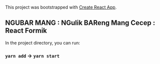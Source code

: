 This project was bootstrapped with [Create React App](https://github.com/facebook/create-react-app).

## NGUBAR MANG : NGulik BAReng Mang Cecep : React Formik

In the project directory, you can run:

### `yarn add` -> `yarn start`